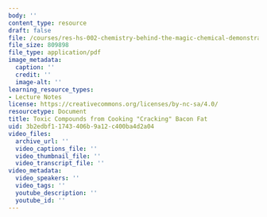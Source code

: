 ```yaml
---
body: ''
content_type: resource
draft: false
file: /courses/res-hs-002-chemistry-behind-the-magic-chemical-demonstrations-for-the-classroom/bacon.pdf
file_size: 809898
file_type: application/pdf
image_metadata:
  caption: ''
  credit: ''
  image-alt: ''
learning_resource_types:
- Lecture Notes
license: https://creativecommons.org/licenses/by-nc-sa/4.0/
resourcetype: Document
title: Toxic Compounds from Cooking "Cracking" Bacon Fat
uid: 3b2edbf1-1743-406b-9a12-c400ba4d2a04
video_files:
  archive_url: ''
  video_captions_file: ''
  video_thumbnail_file: ''
  video_transcript_file: ''
video_metadata:
  video_speakers: ''
  video_tags: ''
  youtube_description: ''
  youtube_id: ''
---
```

